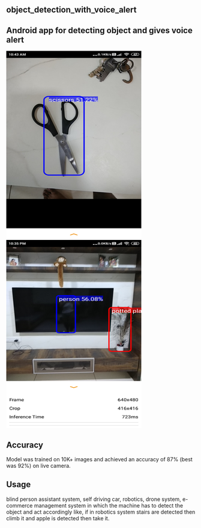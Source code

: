 ## object_detection_with_voice_alert

## Android app for detecting object and gives voice alert  
<img src="app/src/main/res/drawable/outputdemo2.jpg" width="360" height="500">

<img src="app/src/main/res/drawable/outputdemo.jpg" width="360" height="500">

## Accuracy
Model was trained on 10K+ images and achieved an accuracy of 87% (best was 92%) on live camera.

## Usage
blind person assistant system, self driving car, robotics, drone system, e-commerce management system in which the machine has to detect the object and act accordingly like, if in robotics system stairs are detected then climb it and apple is detected then take it.

